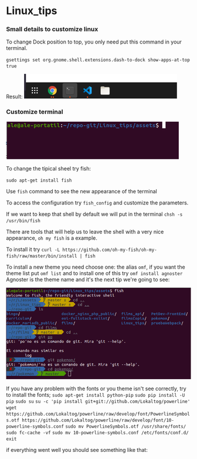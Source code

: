 # Linux_tips


### Small details to customize linux

To change Dock position to top, you only need put this command in your terminal.

`gsettings set org.gnome.shell.extensions.dash-to-dock show-apps-at-top true`

Result: ![deck](assets/menu_linux.png)

### Customize terminal

![basic_terminal](assets/terminal_basic.png)

To change the tipical sheel try fish:

`sudo apt-get install fish`

Use `fish` command to see the new appearance of the terminal

To access the configuration try `fish_config` and customize the parameters.

If we want to keep that shell by default we will put in the terminal `chsh -s /usr/bin/fish`

There are tools that will help us to leave the shell with a very nice appearance, `oh my fish` is a example.

To install it try `curl -L https://github.com/oh-my-fish/oh-my-fish/raw/master/bin/install | fish`

To install a new theme you need choose one: the alias `omf`, if you want the theme list put `omf list` and to install one of this try `omf install agnoster` 
Agnoster is the theme name and it's the next tip we're going to see:

![Theme agnoster](assets/fish_agnoster_theme.png)

If you have any problem with the fonts or you theme isn't see correctly, try to install the fonts;
`sudo apt-get install python-pip`
`sudo pip install -U pip`
`sudo su`
`su -c 'pip install git+git://github.com/Lokaltog/powerline'`
`wget https://github.com/Lokaltog/powerline/raw/develop/font/PowerlineSymbols.otf https://github.com/Lokaltog/powerline/raw/develop/font/10-powerline-symbols.conf`
`sudo mv PowerlineSymbols.otf /usr/share/fonts/`
`sudo fc-cache -vf`
`sudo mv 10-powerline-symbols.conf /etc/fonts/conf.d/`
`exit` 

if everything went well you should see something like that:


